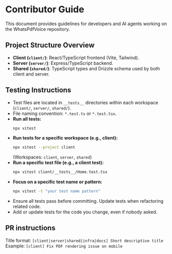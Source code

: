 # Contributor Guide

This document provides guidelines for developers and AI agents working on the WhatsPdfVoice repository.

## Project Structure Overview

- **Client (`client/`)**: React/TypeScript frontend (Vite, Tailwind).
- **Server (`server/`)**: Express/TypeScript backend.
- **Shared (`shared/`)**: TypeScript types and Drizzle schema used by both client and server.

## Testing Instructions

- Test files are located in `__tests__` directories within each workspace (`client/`, `server/`, `shared/`).
- File naming convention: `*.test.ts` or `*.test.tsx`.
- **Run all tests:**
  ```bash
  npx vitest
  ```
- **Run tests for a specific workspace (e.g., client):**
  ```bash
  npx vitest --project client
  ```
  (Workspaces: `client`, `server`, `shared`)
- **Run a specific test file (e.g., a client test):**
  ```bash
  npx vitest client/__tests__/Home.test.tsx
  ```
- **Focus on a specific test name or pattern:**
  ```bash
  npx vitest -t "your test name pattern"
  ```
- Ensure all tests pass before committing. Update tests when refactoring related code.
- Add or update tests for the code you change, even if nobody asked.

## PR instructions
Title format: `[client|server|shared|infra|docs] Short descriptive title`
Example: `[client] Fix PDF rendering issue on mobile`
